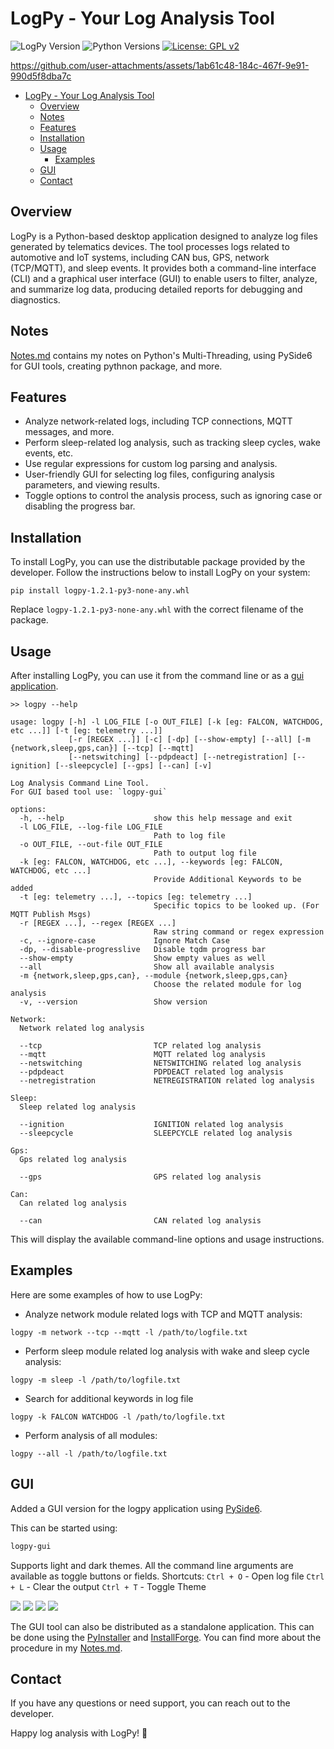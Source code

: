 # LogPy - Your Log Analysis Tool

![LogPy Version](https://img.shields.io/badge/version-1.5.0-3edc5a)
![Python Versions](https://img.shields.io/badge/python-3.6%20%7C%203.7%20%7C%203.8%20%7C%203.9%20%7C%203.10-e6007a)
[![License: GPL v2](https://img.shields.io/badge/License-GPL_v2-blue.svg)](https://www.gnu.org/licenses/old-licenses/gpl-2.0.en.html)

https://github.com/user-attachments/assets/1ab61c48-184c-467f-9e91-990d5f8dba7c

- [LogPy - Your Log Analysis Tool](#logpy---your-log-analysis-tool)
  * [Overview](#overview)
  * [Notes](#notes)
  * [Features](#features)
  * [Installation](#installation)
  * [Usage](#usage)
    + [Examples](#examples)
  * [GUI](#gui)
  * [Contact](#contact)

<!-- <small><i><a href='http://ecotrust-canada.github.io/markdown-toc/'>Table of contents generated with markdown-toc</a></i></small> -->

## Overview

LogPy is a Python-based desktop application designed to analyze log files generated by telematics devices. The tool processes logs related to automotive and IoT systems, including CAN bus, GPS, network (TCP/MQTT), and sleep events. It provides both a command-line interface (CLI) and a graphical user interface (GUI) to enable users to filter, analyze, and summarize log data, producing detailed reports for debugging and diagnostics.

## Notes
[Notes.md](https://abd-01.github.io/posts/2024-01-15-PySide6-Notes/) contains my notes on Python's Multi-Threading, using PySide6 for GUI tools, creating pythnon package, and more.   

## Features

- Analyze network-related logs, including TCP connections, MQTT messages, and more.
- Perform sleep-related log analysis, such as tracking sleep cycles, wake events, etc.
- Use regular expressions for custom log parsing and analysis.
- User-friendly GUI for selecting log files, configuring analysis parameters, and viewing results.
- Toggle options to control the analysis process, such as ignoring case or disabling the progress bar.

## Installation

To install LogPy, you can use the distributable package provided by the developer. Follow the instructions below to install LogPy on your system:

```
pip install logpy-1.2.1-py3-none-any.whl
```

Replace `logpy-1.2.1-py3-none-any.whl` with the correct filename of the package.

## Usage

After installing LogPy, you can use it from the command line or as a [gui application](#gui).

```
>> logpy --help

usage: logpy [-h] -l LOG_FILE [-o OUT_FILE] [-k [eg: FALCON, WATCHDOG, etc ...]] [-t [eg: telemetry ...]]
             [-r [REGEX ...]] [-c] [-dp] [--show-empty] [--all] [-m {network,sleep,gps,can}] [--tcp] [--mqtt]
             [--netswitching] [--pdpdeact] [--netregistration] [--ignition] [--sleepcycle] [--gps] [--can] [-v]

Log Analysis Command Line Tool.
For GUI based tool use: `logpy-gui`

options:
  -h, --help                    show this help message and exit
  -l LOG_FILE, --log-file LOG_FILE
                                Path to log file
  -o OUT_FILE, --out-file OUT_FILE
                                Path to output log file
  -k [eg: FALCON, WATCHDOG, etc ...], --keywords [eg: FALCON, WATCHDOG, etc ...]
                                Provide Additional Keywords to be added
  -t [eg: telemetry ...], --topics [eg: telemetry ...]
                                Specific topics to be looked up. (For MQTT Publish Msgs)
  -r [REGEX ...], --regex [REGEX ...]
                                Raw string command or regex expression
  -c, --ignore-case             Ignore Match Case
  -dp, --disable-progresslive   Disable tqdm progress bar
  --show-empty                  Show empty values as well
  --all                         Show all available analysis
  -m {network,sleep,gps,can}, --module {network,sleep,gps,can}
                                Choose the related module for log analysis
  -v, --version                 Show version

Network:
  Network related log analysis

  --tcp                         TCP related log analysis
  --mqtt                        MQTT related log analysis
  --netswitching                NETSWITCHING related log analysis
  --pdpdeact                    PDPDEACT related log analysis
  --netregistration             NETREGISTRATION related log analysis

Sleep:
  Sleep related log analysis

  --ignition                    IGNITION related log analysis
  --sleepcycle                  SLEEPCYCLE related log analysis

Gps:
  Gps related log analysis

  --gps                         GPS related log analysis

Can:
  Can related log analysis

  --can                         CAN related log analysis
```

This will display the available command-line options and usage instructions.

## Examples

Here are some examples of how to use LogPy:

- Analyze network module related logs with TCP and MQTT analysis:
```
logpy -m network --tcp --mqtt -l /path/to/logfile.txt
```

- Perform sleep module related log analysis with wake and sleep cycle analysis:
```
logpy -m sleep -l /path/to/logfile.txt
```

- Search for additional keywords in log file
```
logpy -k FALCON WATCHDOG -l /path/to/logfile.txt
```

- Perform analysis of all modules:
```
logpy --all -l /path/to/logfile.txt
```

<!-- - Analyze logs using custom regular expressions:
```bash
logpy --regex pubresponse "\+QMTPUB: (\d),(\d)" -l /path/to/logfile.txt
``` -->

## GUI
Added a GUI version for the logpy application using [PySide6](https://doc.qt.io/qtforpython-6/index.html).

This can be started using:
```sh
logpy-gui
```
Supports light and dark themes.
All the command line arguments are available as toggle buttons or fields.
Shortcuts:
`Ctrl + O` - Open log file
`Ctrl + L` - Clear the output
`Ctrl + T` - Toggle Theme

![][media-image]
![][media-image1]
![][media-image2]
![][media-image3]

The GUI tool can also be distributed as a standalone application. This can be done using the [PyInstaller](https://www.pyinstaller.org/) and [InstallForge](https://installforge.net/). You can find more about the procedure in my [Notes.md](Notes.md#creating-executable-python-package-for-pyside6).



## Contact

If you have any questions or need support, you can reach out to the developer.

Happy log analysis with LogPy! 🚀

<!-- Links -->
[media-image]: https://raw.githubusercontent.com/ABD-01/log-analysis/refs/heads/master/media/image.png
[media-image1]: https://raw.githubusercontent.com/ABD-01/log-analysis/refs/heads/master/media/image-1.png
[media-image2]: https://raw.githubusercontent.com/ABD-01/log-analysis/refs/heads/master/media/image-2.png
[media-image3]: https://raw.githubusercontent.com/ABD-01/log-analysis/refs/heads/master/media/image-3.png
